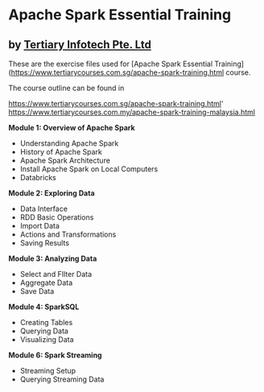 # Apache Spark Essential Training
## by [Tertiary Infotech Pte. Ltd](https://www.tertiarycourses.com.sg/)

These are the exercise files used for [Apache Spark Essential Training](https://www.tertiarycourses.com.sg/apache-spark-training.html course. 

The course outline can be found in 

https://www.tertiarycourses.com.sg/apache-spark-training.html'
https://www.tertiarycourses.com.my/apache-spark-training-malaysia.html

<p><strong>Module 1: Overview of Apache Spark</strong></p>
<ul>
<li>Understanding Apache Spark</li>
<li>History of Apache Spark</li>
<li>Apache Spark Architecture</li>
<li>Install Apache Spark on Local Computers</li>
<li>Databricks</li>
</ul>
<p><strong>Module 2: Exploring Data</strong></p>
<ul>
<li>Data Interface</li>
<li>RDD Basic Operations</li>
<li>Import Data</li>
<li>Actions and Transformations</li>
<li>Saving Results</li>
</ul>
<p><strong>Module 3: Analyzing Data</strong></p>
<ul>
<li>Select and FIlter Data</li>
<li>Aggregate Data</li>
<li>Save Data</li>
</ul>
<p><strong>Module 4: SparkSQL</strong></p>
<ul>
<li>Creating Tables</li>
<li>Querying Data&nbsp;</li>
<li>Visualizing Data</li>
</ul>
<p><strong>Module 6: Spark Streaming</strong></p>
<ul>
<li>Streaming Setup</li>
<li>Querying Streaming Data</li>
</ul>
